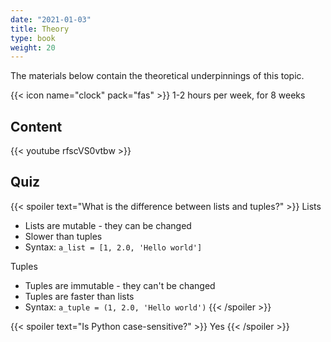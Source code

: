 ```yaml
---
date: "2021-01-03"
title: Theory
type: book
weight: 20
---
```


The materials below contain the theoretical underpinnings of this topic.

<!--more-->

{{< icon name="clock" pack="fas" >}} 1-2 hours per week, for 8 weeks

## Content

{{< youtube rfscVS0vtbw >}}

## Quiz

{{< spoiler text="What is the difference between lists and tuples?" >}}
Lists

- Lists are mutable - they can be changed
- Slower than tuples
- Syntax: `a_list = [1, 2.0, 'Hello world']`

Tuples

- Tuples are immutable - they can't be changed
- Tuples are faster than lists 
- Syntax: `a_tuple = (1, 2.0, 'Hello world')`
{{< /spoiler >}}

{{< spoiler text="Is Python case-sensitive?" >}}
Yes
{{< /spoiler >}}

